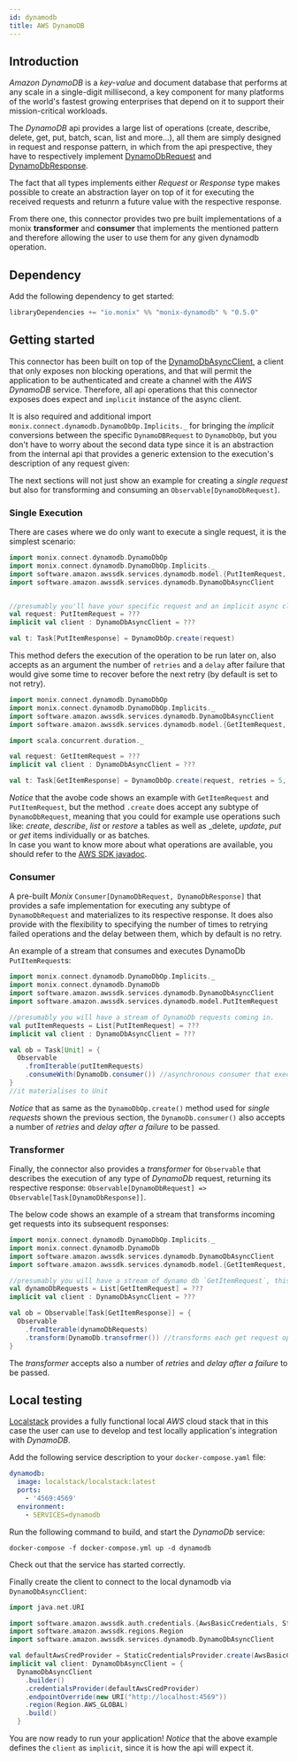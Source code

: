 ```yaml
---
id: dynamodb
title: AWS DynamoDB
---
```


## Introduction

_Amazon DynamoDB_ is a _key-value_ and document database that performs at any scale in a single-digit millisecond,
a key component for many platforms of the world's fastest growing enterprises that depend on it to support their mission-critical workloads.
   
The _DynamoDB_ api provides a large list of operations (create, describe, delete, get, put, batch, scan, list and more...), all them are simply designed in request and response pattern, 
in which from the api prespective, they have to respectively implement [DynamoDbRequest](https://sdk.amazonaws.com/java/api/latest/software/amazon/awssdk/services/dynamodb/model/DynamoDbRequest.html) and [DynamoDbResponse](https://sdk.amazonaws.com/java/api/2.0.0/software/amazon/awssdk/services/dynamodb/model/DynamoDbResponse.html).  

The fact that all types implements either _Request_ or _Response_ type makes possible to create an abstraction layer on top of it for executing the received requests and retunrn a future value with the respective response.
 
From there one, this connector provides two pre built implementations of a monix __transformer__ and __consumer__ that implements the mentioned pattern and therefore allowing the user to use them for any 
 given dynamodb operation.  

## Dependency

Add the following dependency to get started:
```scala 
libraryDependencies += "io.monix" %% "monix-dynamodb" % "0.5.0"
```

## Getting started

 This connector has been built on top of the [DynamoDbAsyncClient](https://sdk.amazonaws.com/java/api/latest/software/amazon/awssdk/services/dynamodb/DynamoDbAsyncClient.html), a client that only exposes non blocking operations,
  and that will permit the application to be authenticated and create a channel with the _AWS DynamoDB_ service.
  Therefore, all api operations that this connector exposes does expect and `implicit` instance of the async client.

It is also required and additional import `monix.connect.dynamodb.DynamoDbOp.Implicits._` for bringing the _implicit_ conversions between the specific `DynamoDBRequest` to `DynamoDbOp`, but you don't have to worry about the second data type 
since it is an abstraction from the internal api that provides a generic extension to the execution's description of any request given:
 
 The next sections will not just show an example for creating a _single request_ but also for transforming and consuming an `Observable[DynamoDbRequest]`.

### Single Execution 

There are cases where we do only want to execute a single request, it is the simplest scenario:

```scala
import monix.connect.dynamodb.DynamoDbOp
import monix.connect.dynamodb.DynamoDbOp.Implicits._
import software.amazon.awssdk.services.dynamodb.model.{PutItemRequest, PutItemResponse}
import software.amazon.awssdk.services.dynamodb.DynamoDbAsyncClient


//presumably you'll have your specific request and an implicit async client
val request: PutItemRequest = ???
implicit val client : DynamoDbAsyncClient = ???

val t: Task[PutItemResponse] = DynamoDbOp.create(request)
```

This method defers the execution of the operation to be run later on, also accepts as an argument the number of `retries` and a `delay` after failure that would give some time to recover before the next retry (by default is set to not retry).

```scala
import monix.connect.dynamodb.DynamoDbOp
import monix.connect.dynamodb.DynamoDbOp.Implicits._
import software.amazon.awssdk.services.dynamodb.DynamoDbAsyncClient
import software.amazon.awssdk.services.dynamodb.model.{GetItemRequest, GetItemResponse}

import scala.concurrent.duration._

val request: GetItemRequest = ???
implicit val client : DynamoDbAsyncClient = ???

val t: Task[GetItemResponse] = DynamoDbOp.create(request, retries = 5, delayAfterFailure = 500.milliseconds)
```

_Notice_ that the avobe code shows an example with `GetItemRequest` and `PutItemRequest`, but the method `.create` does accept any subtype of `DynamoDbRequest`, meaning that you could for example use operations such like: _create_, _describe_, _list_ or _restore_ a tables as well as _delete, _update_, _put_ or _get_ items individually or as batches.  
In case you want to know more about what operations are available, you should refer to the [AWS SDK javadoc](https://sdk.amazonaws.com/java/api/latest/software/amazon/awssdk/services/dynamodb/model/package-summary.html). 

### Consumer 

A pre-built _Monix_ `Consumer[DynamoDbRequest, DynamoDbResponse]` that provides a safe implementation 
for executing any subtype of `DynamoDbRequest` and materializes to its respective response.
It does also provide with the flexibility to specifying the number of times to retrying failed operations and the delay between them, which by default is no retry.

An example of a stream that consumes and executes DynamoDb `PutItemRequest`s:
```scala
import monix.connect.dynamodb.DynamoDbOp.Implicits._
import monix.connect.dynamodb.DynamoDb
import software.amazon.awssdk.services.dynamodb.DynamoDbAsyncClient
import software.amazon.awssdk.services.dynamodb.model.PutItemRequest

//presumably you will have a stream of DynamoDb requests coming in. 
val putItemRequests = List[PutItemRequest] = ???
implicit val client : DynamoDbAsyncClient = ???

val ob = Task[Unit] = {
  Observable
    .fromIterable(putItemRequests)
    .consumeWith(DynamoDb.consumer()) //asynchronous consumer that executes incoming put item requests
} 
//it materialises to Unit
```

_Notice_ that as same as the `DynamoDbOp.create()` method used for _single requests_ shown the previous section, the `DynamoDb.consumer()` also accepts a number of _retries_ and _delay after a failure_ to be passed.

### Transformer

Finally, the connector also provides a _transformer_ for `Observable`  that describes the execution of 
 any type of _DynamoDb_ request, returning its respective response: `Observable[DynamoDbRequest] => Observable[Task[DynamoDbResponse]]`.

The below code shows an example of a stream that transforms incoming get requests into its subsequent responses:

```scala
import monix.connect.dynamodb.DynamoDbOp.Implicits._
import monix.connect.dynamodb.DynamoDb
import software.amazon.awssdk.services.dynamodb.DynamoDbAsyncClient
import software.amazon.awssdk.services.dynamodb.model.{GetItemRequest, GetItemResponse}

//presumably you will have a stream of dynamo db `GetItemRequest`, this is just an example on how to use it
val dynamoDbRequests = List[GetItemRequest] = ???
implicit val client : DynamoDbAsyncClient = ???

val ob = Observable[Task[GetItemResponse]] = {
  Observable
    .fromIterable(dynamoDbRequests) 
    .transform(DynamoDb.transofrmer()) //transforms each get request operation into its respective get response 
} 

```

The _transformer_ accepts also a number of _retries_ and _delay after a failure_ to be passed.

## Local testing

[Localstack](https://github.com/localstack/localstack) provides a fully functional local _AWS_ cloud stack that in this case
the user can use to develop and test locally application's integration with _DynamoDB_.

Add the following service description to your `docker-compose.yaml` file:

```yaml
dynamodb:
  image: localstack/localstack:latest
  ports:
    - '4569:4569'
  environment:
    - SERVICES=dynamodb
```

Run the following command to build, and start the _DynamoDb_ service:

```shell script
docker-compose -f docker-compose.yml up -d dynamodb
``` 

Check out that the service has started correctly.

Finally create the client to connect to the local dynamodb via `DynamoDbAsyncClient`:

```scala
import java.net.URI

import software.amazon.awssdk.auth.credentials.{AwsBasicCredentials, StaticCredentialsProvider}
import software.amazon.awssdk.regions.Region
import software.amazon.awssdk.services.dynamodb.DynamoDbAsyncClient

val defaultAwsCredProvider = StaticCredentialsProvider.create(AwsBasicCredentials.create("x", "x"))
implicit val client: DynamoDbAsyncClient = {
  DynamoDbAsyncClient
    .builder()
    .credentialsProvider(defaultAwsCredProvider)
    .endpointOverride(new URI("http://localhost:4569"))
    .region(Region.AWS_GLOBAL)
    .build()
  }
``` 
You are now ready to run your application! 
_Notice_ that the above example defines the `client` as `implicit`, since it is how the api will expect it.
